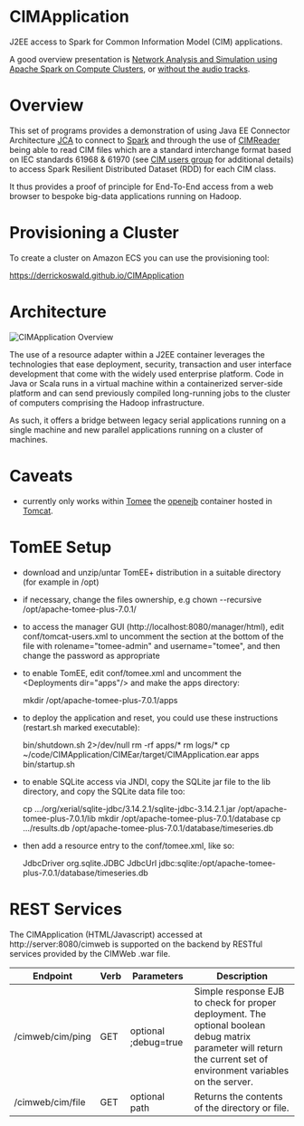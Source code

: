 CIMApplication
======

J2EE access to Spark for Common Information Model (CIM) applications.

A good overview presentation is [Network Analysis and Simulation using Apache Spark on Compute Clusters](https://derrickoswald.github.io/CIMSparkPresentation/index.html?audio), or [without the audio tracks](https://derrickoswald.github.io/CIMSparkPresentation).

# Overview

This set of programs provides a demonstration of using Java EE Connector Architecture
[JCA](https://en.wikipedia.org/wiki/Java_EE_Connector_Architecture)
to connect to [Spark](https://spark.apache.org) and through the use of
[CIMReader](https://github.com/derrickoswald/CIMReader) being able to read
CIM files which are a standard interchange format based on IEC standards 61968 & 61970
(see [CIM users group](http://cimug.ucaiug.org/default.aspx) for additional details)
to access Spark Resilient Distributed Dataset (RDD) for each CIM class.

It thus provides a proof of principle for End-To-End access from a web browser to bespoke big-data applications running on Hadoop.

# Provisioning a Cluster

To create a cluster on Amazon ECS you can use the provisioning tool:

<a href="https://derrickoswald.github.io/CIMApplication">https://derrickoswald.github.io/CIMApplication</a>

# Architecture

![CIMApplication Overview](https://rawgit.com/derrickoswald/CIMApplication/master/img/Overview.svg "Overview diagram")

The use of a resource adapter within a J2EE container leverages the technologies that ease
deployment, security, transaction and user interface development that come with
the widely used enterprise platform. Code in Java or Scala runs in a virtual machine
within a containerized server-side platform and can send previously compiled long-running
jobs to the cluster of computers comprising the Hadoop infrastructure.

As such, it offers a bridge between legacy serial applications running on a single machine and
new parallel applications running on a cluster of machines.

# Caveats

- currently only works within [Tomee](https://tomee.apache.org/) the [openejb](https://en.wikipedia.org/wiki/Apache_OpenEJB) container hosted in [Tomcat](https://tomcat.apache.org/).

# TomEE Setup

- download and unzip/untar TomEE+ distribution in a suitable directory (for example in /opt)
- if necessary, change the files ownership, e.g chown --recursive /opt/apache-tomee-plus-7.0.1/
- to access the manager GUI (http://localhost:8080/manager/html), edit conf/tomcat-users.xml to
uncomment the section at the bottom of the file with rolename="tomee-admin" and username="tomee",
and then change the password as appropriate
- to enable TomEE, edit conf/tomee.xml and uncomment the &lt;Deployments dir="apps"/&gt; and make the apps directory:

    mkdir /opt/apache-tomee-plus-7.0.1/apps

- to deploy the application and reset, you could use these instructions (restart.sh marked executable):

    bin/shutdown.sh 2>/dev/null
    rm -rf apps/*
    rm logs/*
    cp ~/code/CIMApplication/CIMEar/target/CIMApplication.ear apps
    bin/startup.sh

- to enable SQLite access via JNDI, copy the SQLite jar file to the lib directory, and copy the SQLite data file too:

    cp .../org/xerial/sqlite-jdbc/3.14.2.1/sqlite-jdbc-3.14.2.1.jar /opt/apache-tomee-plus-7.0.1/lib
    mkdir /opt/apache-tomee-plus-7.0.1/database
    cp .../results.db /opt/apache-tomee-plus-7.0.1/database/timeseries.db

- then add a resource entry to the conf/tomee.xml, like so:

    <?xml version="1.0" encoding="UTF-8"?>
    <tomee>
      <!-- see http://tomee.apache.org/containers-and-resources.html -->
      <Deployments dir="apps" />
      <Resource id="SQLite Database" type="DataSource">
        JdbcDriver  org.sqlite.JDBC
        JdbcUrl jdbc:sqlite:/opt/apache-tomee-plus-7.0.1/database/timeseries.db
      </Resource>
    </tomee>

# REST Services

The CIMApplication (HTML/Javascript) accessed at http://server:8080/cimweb is supported on the backend by
RESTful services provided by the CIMWeb .war file.

Endpoint | Verb | Parameters | Description|
------------ | ------------- | ------------- | -------------|
/cimweb/cim/ping | GET | optional ;debug=true | Simple response EJB to check for proper deployment. The optional boolean debug matrix parameter will return the current set of environment variables on the server.|
/cimweb/cim/file | GET | optional path | Returns the contents of the directory or file.|

